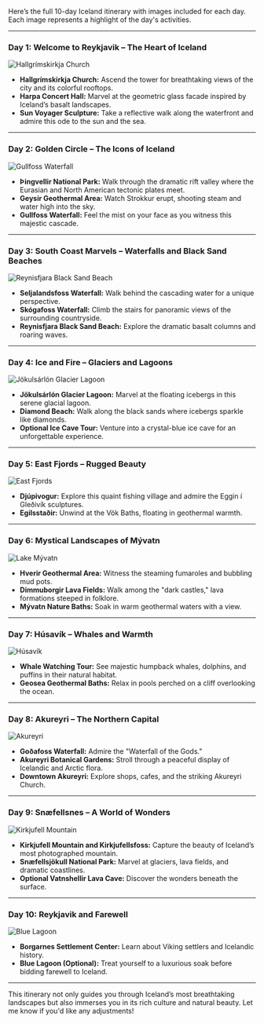Here’s the full 10-day Iceland itinerary with images included for each day. Each image represents a highlight of the day's activities.

---

### **Day 1: Welcome to Reykjavik – The Heart of Iceland**
![Hallgrímskirkja Church](https://allthingsiceland.com/wp-content/uploads/2024/02/hallgrimskirkja-church-t-night.jpg)
- **Hallgrímskirkja Church:** Ascend the tower for breathtaking views of the city and its colorful rooftops.
- **Harpa Concert Hall:** Marvel at the geometric glass facade inspired by Iceland’s basalt landscapes.
- **Sun Voyager Sculpture:** Take a reflective walk along the waterfront and admire this ode to the sun and the sea.

---

### **Day 2: Golden Circle – The Icons of Iceland**
![Gullfoss Waterfall](https://e498rczdjg6.exactdn.com/wp-content/uploads/2020/05/Gullfoss-2-scaled.jpg)
- **Þingvellir National Park:** Walk through the dramatic rift valley where the Eurasian and North American tectonic plates meet.
- **Geysir Geothermal Area:** Watch Strokkur erupt, shooting steam and water high into the sky.
- **Gullfoss Waterfall:** Feel the mist on your face as you witness this majestic cascade.

---

### **Day 3: South Coast Marvels – Waterfalls and Black Sand Beaches**
![Reynisfjara Black Sand Beach](https://iceland.nordicvisitor.com/images/1/iceland/summer/reynisfjara_black_sand_beach.jpg)
- **Seljalandsfoss Waterfall:** Walk behind the cascading water for a unique perspective.
- **Skógafoss Waterfall:** Climb the stairs for panoramic views of the surrounding countryside.
- **Reynisfjara Black Sand Beach:** Explore the dramatic basalt columns and roaring waves.

---

### **Day 4: Ice and Fire – Glaciers and Lagoons**
![Jökulsárlón Glacier Lagoon](https://www.campervaniceland.com/assets/img/blog/284/jokulsarlon-glacier.jpg)
- **Jökulsárlón Glacier Lagoon:** Marvel at the floating icebergs in this serene glacial lagoon.
- **Diamond Beach:** Walk along the black sands where icebergs sparkle like diamonds.
- **Optional Ice Cave Tour:** Venture into a crystal-blue ice cave for an unforgettable experience.

---

### **Day 5: East Fjords – Rugged Beauty**
![East Fjords](https://justinpluslauren.com/wp-content/uploads/2016/09/East-Fjords-Title.jpg)
- **Djúpivogur:** Explore this quaint fishing village and admire the Eggin í Gleðivík sculptures.
- **Egilsstaðir:** Unwind at the Vök Baths, floating in geothermal warmth.

---

### **Day 6: Mystical Landscapes of Mývatn**
![Lake Mývatn](https://www.icelandcars.is/assets/img/blog/10/myvatn-lake-stops.jpg)
- **Hverir Geothermal Area:** Witness the steaming fumaroles and bubbling mud pots.
- **Dimmuborgir Lava Fields:** Walk among the "dark castles," lava formations steeped in folklore.
- **Mývatn Nature Baths:** Soak in warm geothermal waters with a view.

---

### **Day 7: Húsavík – Whales and Warmth**
![Húsavík](https://www.northsailing.is/wp-content/uploads/2017/04/Breaching-humpback-whale-with-Hu%CC%81savi%CC%81k-in-the-background.jpg)
- **Whale Watching Tour:** See majestic humpback whales, dolphins, and puffins in their natural habitat.
- **Geosea Geothermal Baths:** Relax in pools perched on a cliff overlooking the ocean.

---

### **Day 8: Akureyri – The Northern Capital**
![Akureyri](https://upload.wikimedia.org/wikipedia/commons/thumb/c/c1/Akureyri_-_Skapti_Hallgr%C3%ADmsson.jpg/1200px-Akureyri_-_Skapti_Hallgr%C3%ADmsson.jpg)
- **Goðafoss Waterfall:** Admire the "Waterfall of the Gods."
- **Akureyri Botanical Gardens:** Stroll through a peaceful display of Icelandic and Arctic flora.
- **Downtown Akureyri:** Explore shops, cafes, and the striking Akureyri Church.

---

### **Day 9: Snæfellsnes – A World of Wonders**
![Kirkjufell Mountain](https://static.voyage-islande.fr/posts/333/333-1-1115x743.jpg)
- **Kirkjufell Mountain and Kirkjufellsfoss:** Capture the beauty of Iceland’s most photographed mountain.
- **Snæfellsjökull National Park:** Marvel at glaciers, lava fields, and dramatic coastlines.
- **Optional Vatnshellir Lava Cave:** Discover the wonders beneath the surface.

---

### **Day 10: Reykjavik and Farewell**
![Blue Lagoon](https://www.chartertravel.co.uk/assets/img/region-europe/iceland/bluelagoon-iceland-shutterstock_458690731-min.jpg)
- **Borgarnes Settlement Center:** Learn about Viking settlers and Icelandic history.
- **Blue Lagoon (Optional):** Treat yourself to a luxurious soak before bidding farewell to Iceland.

---

This itinerary not only guides you through Iceland’s most breathtaking landscapes but also immerses you in its rich culture and natural beauty. Let me know if you'd like any adjustments!
